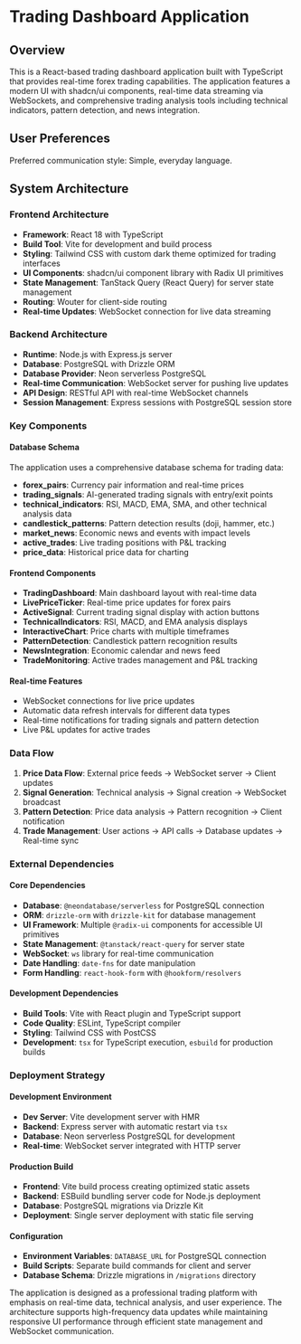 # Trading Dashboard Application

## Overview

This is a React-based trading dashboard application built with TypeScript that provides real-time forex trading capabilities. The application features a modern UI with shadcn/ui components, real-time data streaming via WebSockets, and comprehensive trading analysis tools including technical indicators, pattern detection, and news integration.

## User Preferences

Preferred communication style: Simple, everyday language.

## System Architecture

### Frontend Architecture
- **Framework**: React 18 with TypeScript
- **Build Tool**: Vite for development and build process
- **Styling**: Tailwind CSS with custom dark theme optimized for trading interfaces
- **UI Components**: shadcn/ui component library with Radix UI primitives
- **State Management**: TanStack Query (React Query) for server state management
- **Routing**: Wouter for client-side routing
- **Real-time Updates**: WebSocket connection for live data streaming

### Backend Architecture
- **Runtime**: Node.js with Express.js server
- **Database**: PostgreSQL with Drizzle ORM
- **Database Provider**: Neon serverless PostgreSQL
- **Real-time Communication**: WebSocket server for pushing live updates
- **API Design**: RESTful API with real-time WebSocket channels
- **Session Management**: Express sessions with PostgreSQL session store

### Key Components

#### Database Schema
The application uses a comprehensive database schema for trading data:
- **forex_pairs**: Currency pair information and real-time prices
- **trading_signals**: AI-generated trading signals with entry/exit points
- **technical_indicators**: RSI, MACD, EMA, SMA, and other technical analysis data
- **candlestick_patterns**: Pattern detection results (doji, hammer, etc.)
- **market_news**: Economic news and events with impact levels
- **active_trades**: Live trading positions with P&L tracking
- **price_data**: Historical price data for charting

#### Frontend Components
- **TradingDashboard**: Main dashboard layout with real-time data
- **LivePriceTicker**: Real-time price updates for forex pairs
- **ActiveSignal**: Current trading signal display with action buttons
- **TechnicalIndicators**: RSI, MACD, and EMA analysis displays
- **InteractiveChart**: Price charts with multiple timeframes
- **PatternDetection**: Candlestick pattern recognition results
- **NewsIntegration**: Economic calendar and news feed
- **TradeMonitoring**: Active trades management and P&L tracking

#### Real-time Features
- WebSocket connections for live price updates
- Automatic data refresh intervals for different data types
- Real-time notifications for trading signals and pattern detection
- Live P&L updates for active trades

### Data Flow

1. **Price Data Flow**: External price feeds → WebSocket server → Client updates
2. **Signal Generation**: Technical analysis → Signal creation → WebSocket broadcast
3. **Pattern Detection**: Price data analysis → Pattern recognition → Client notification
4. **Trade Management**: User actions → API calls → Database updates → Real-time sync

### External Dependencies

#### Core Dependencies
- **Database**: `@neondatabase/serverless` for PostgreSQL connection
- **ORM**: `drizzle-orm` with `drizzle-kit` for database management
- **UI Framework**: Multiple `@radix-ui` components for accessible UI primitives
- **State Management**: `@tanstack/react-query` for server state
- **WebSocket**: `ws` library for real-time communication
- **Date Handling**: `date-fns` for date manipulation
- **Form Handling**: `react-hook-form` with `@hookform/resolvers`

#### Development Dependencies
- **Build Tools**: Vite with React plugin and TypeScript support
- **Code Quality**: ESLint, TypeScript compiler
- **Styling**: Tailwind CSS with PostCSS
- **Development**: `tsx` for TypeScript execution, `esbuild` for production builds

### Deployment Strategy

#### Development Environment
- **Dev Server**: Vite development server with HMR
- **Backend**: Express server with automatic restart via `tsx`
- **Database**: Neon serverless PostgreSQL for development
- **Real-time**: WebSocket server integrated with HTTP server

#### Production Build
- **Frontend**: Vite build process creating optimized static assets
- **Backend**: ESBuild bundling server code for Node.js deployment
- **Database**: PostgreSQL migrations via Drizzle Kit
- **Deployment**: Single server deployment with static file serving

#### Configuration
- **Environment Variables**: `DATABASE_URL` for PostgreSQL connection
- **Build Scripts**: Separate build commands for client and server
- **Database Schema**: Drizzle migrations in `/migrations` directory

The application is designed as a professional trading platform with emphasis on real-time data, technical analysis, and user experience. The architecture supports high-frequency data updates while maintaining responsive UI performance through efficient state management and WebSocket communication.